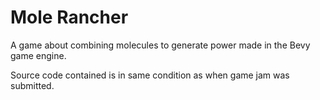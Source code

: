 # Mole Rancher
A game about combining molecules to generate power made in the Bevy game engine.

Source code contained is in same condition as when game jam was submitted.

